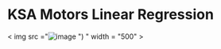 # KSA Motors Linear Regression

< img src ="![image](https://user-images.githubusercontent.com/93085248/143813710-5cb66cf6-03a2-42f5-b497-a52f77fa998a.png)
")
" width = "500" >
